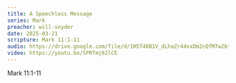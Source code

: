 ```yaml
---
title: A Speechless Message
series: Mark
preacher: will-snyder
date: 2025-03-21
scripture: Mark 11:1-11
audio: https://drive.google.com/file/d/1H5T46B1V_dLhaZr44xxDm2cQfM7w2bt3/view?usp=sharing
video: https://youtu.be/SPRTmj62lCE
---
```

Mark 11:1-11